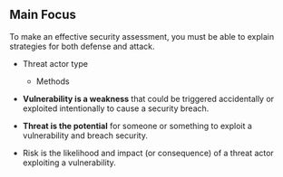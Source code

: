 ## Main Focus 
To make an effective security assessment, you must be able to explain strategies for both defense and attack.

- Threat actor type
	- Methods


- **Vulnerability is a weakness** that could be triggered accidentally or exploited intentionally to cause a security breach.
-  **Threat is the potential** for someone or something to exploit a vulnerability and breach security.
-  Risk is the likelihood and impact (or consequence) of a threat actor exploiting a vulnerability.
